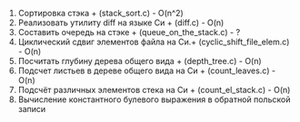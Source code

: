 1. Сортировка стэка + (stack_sort.c) - O(n^2)  
2. Реализовать утилиту diff на языке Си + (diff.c) - O(n)  
3. Составить очередь на стэке + (queue_on_the_stack.c) - ?  
4. Циклический сдвиг элементов файла на Си.+ (cyclic_shift_file_elem.c) - O(n)  
5. Посчитать глубину дерева общего вида + (depth_tree.c) - O(n)  
6. Подсчет листьев в дереве общего вида на Си + (count_leaves.c) - O(n)  
7. Подсчёт различных элементов стека на Си + (count_el_stack.c) - O(n)  
8. Вычисление константного булевого выражения в обратной польской записи 